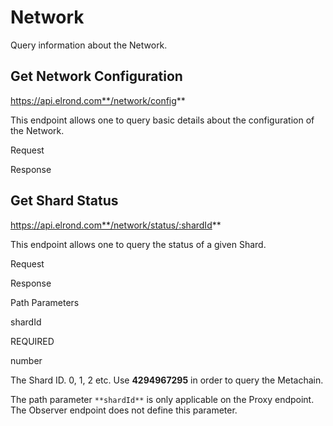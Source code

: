 # Network

Query information about the Network.

## **Get Network Configuration**

https://api.elrond.com**/network/config**

This endpoint allows one to query basic details about the configuration of the Network.

Request

Response



## **Get Shard Status**

https://api.elrond.com**/network/status/:shardId**

This endpoint allows one to query the status of a given Shard.

Request

Response

Path Parameters

shardId

REQUIRED

number

The Shard ID. 0, 1, 2 etc. Use **4294967295** in order to query the Metachain.



The path parameter `**shardId**` is only applicable on the Proxy endpoint. The Observer endpoint does not define this parameter.